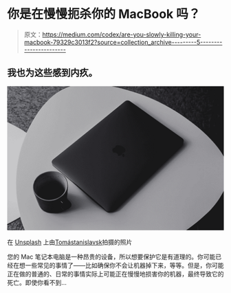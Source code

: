 # 你是在慢慢扼杀你的 MacBook 吗？

> 原文：<https://medium.com/codex/are-you-slowly-killing-your-macbook-79329c3013f2?source=collection_archive---------5----------------------->

## 我也为这些感到内疚。

![](img/95b7769050c5c5806b1aa225498cd743.png)

在 [Unsplash](https://unsplash.com?utm_source=medium&utm_medium=referral) 上由[Tomástanislavsk](https://unsplash.com/@tomstanislavsky?utm_source=medium&utm_medium=referral)拍摄的照片

您的 Mac 笔记本电脑是一种昂贵的设备，所以想要保护它是有道理的。你可能已经在想一些常见的事情了——比如确保你不会让机器掉下来，等等。但是，你可能正在做的普通的、日常的事情实际上可能正在慢慢地损害你的机器，最终导致它的死亡。即使你看不到…